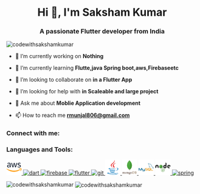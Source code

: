 <h1 align="center">Hi 👋, I'm Saksham Kumar</h1>
<h3 align="center">A passionate Flutter developer from India</h3>

<p align="left"> <img src="https://komarev.com/ghpvc/?username=codewithsakshamkumar&label=Profile%20views&color=0e75b6&style=flat" alt="codewithsakshamkumar" /> </p>

- 🔭 I’m currently working on **Nothing**

- 🌱 I’m currently learning **Flutte,java Spring boot,aws,Firebaseetc**

- 👯 I’m looking to collaborate on **in a Flutter App**

- 🤝 I’m looking for help with **in Scaleable and large project**

- 💬 Ask me about **Moblie Application development**

- 📫 How to reach me **rmunjal806@gmail.com**

<h3 align="left">Connect with me:</h3>
<p align="left">
</p>

<h3 align="left">Languages and Tools:</h3>
<p align="left"> <a href="https://aws.amazon.com" target="_blank" rel="noreferrer"> <img src="https://raw.githubusercontent.com/devicons/devicon/master/icons/amazonwebservices/amazonwebservices-original-wordmark.svg" alt="aws" width="40" height="40"/> </a> <a href="https://dart.dev" target="_blank" rel="noreferrer"> <img src="https://www.vectorlogo.zone/logos/dartlang/dartlang-icon.svg" alt="dart" width="40" height="40"/> </a> <a href="https://firebase.google.com/" target="_blank" rel="noreferrer"> <img src="https://www.vectorlogo.zone/logos/firebase/firebase-icon.svg" alt="firebase" width="40" height="40"/> </a> <a href="https://flutter.dev" target="_blank" rel="noreferrer"> <img src="https://www.vectorlogo.zone/logos/flutterio/flutterio-icon.svg" alt="flutter" width="40" height="40"/> </a> <a href="https://git-scm.com/" target="_blank" rel="noreferrer"> <img src="https://www.vectorlogo.zone/logos/git-scm/git-scm-icon.svg" alt="git" width="40" height="40"/> </a> <a href="https://www.java.com" target="_blank" rel="noreferrer"> <img src="https://raw.githubusercontent.com/devicons/devicon/master/icons/java/java-original.svg" alt="java" width="40" height="40"/> </a> <a href="https://www.mongodb.com/" target="_blank" rel="noreferrer"> <img src="https://raw.githubusercontent.com/devicons/devicon/master/icons/mongodb/mongodb-original-wordmark.svg" alt="mongodb" width="40" height="40"/> </a> <a href="https://www.mysql.com/" target="_blank" rel="noreferrer"> <img src="https://raw.githubusercontent.com/devicons/devicon/master/icons/mysql/mysql-original-wordmark.svg" alt="mysql" width="40" height="40"/> </a> <a href="https://nodejs.org" target="_blank" rel="noreferrer"> <img src="https://raw.githubusercontent.com/devicons/devicon/master/icons/nodejs/nodejs-original-wordmark.svg" alt="nodejs" width="40" height="40"/> </a> <a href="https://spring.io/" target="_blank" rel="noreferrer"> <img src="https://www.vectorlogo.zone/logos/springio/springio-icon.svg" alt="spring" width="40" height="40"/> </a> </p>

<p><img align="left" src="https://github-readme-stats.vercel.app/api/top-langs?username=codewithsakshamkumar&show_icons=true&locale=en&layout=compact" alt="codewithsakshamkumar" /></p>

<p>&nbsp;<img align="center" src="https://github-readme-stats.vercel.app/api?username=codewithsakshamkumar&show_icons=true&locale=en" alt="codewithsakshamkumar" /></p>
